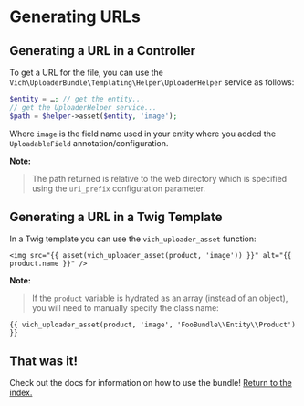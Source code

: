 Generating URLs
===============

## Generating a URL in a Controller

To get a URL for the file, you can use the `Vich\UploaderBundle\Templating\Helper\UploaderHelper`
service as follows:

``` php
$entity = …; // get the entity...
// get the UploaderHelper service...
$path = $helper->asset($entity, 'image');
```

Where `image` is the field name used in your entity where you added the
`UploadableField` annotation/configuration.

**Note:**

> The path returned is relative to the web directory which is specified
> using the `uri_prefix` configuration parameter.


## Generating a URL in a Twig Template

In a Twig template you can use the `vich_uploader_asset` function:

``` twig
<img src="{{ asset(vich_uploader_asset(product, 'image')) }}" alt="{{ product.name }}" />
```

**Note:**

> If the `product` variable is hydrated as an array (instead of an object), you
> will need to manually specify the class name:

```html+jinja
{{ vich_uploader_asset(product, 'image', 'FooBundle\\Entity\\Product') }}
```


## That was it!

Check out the docs for information on how to use the bundle! [Return to the
index.](index.md)
